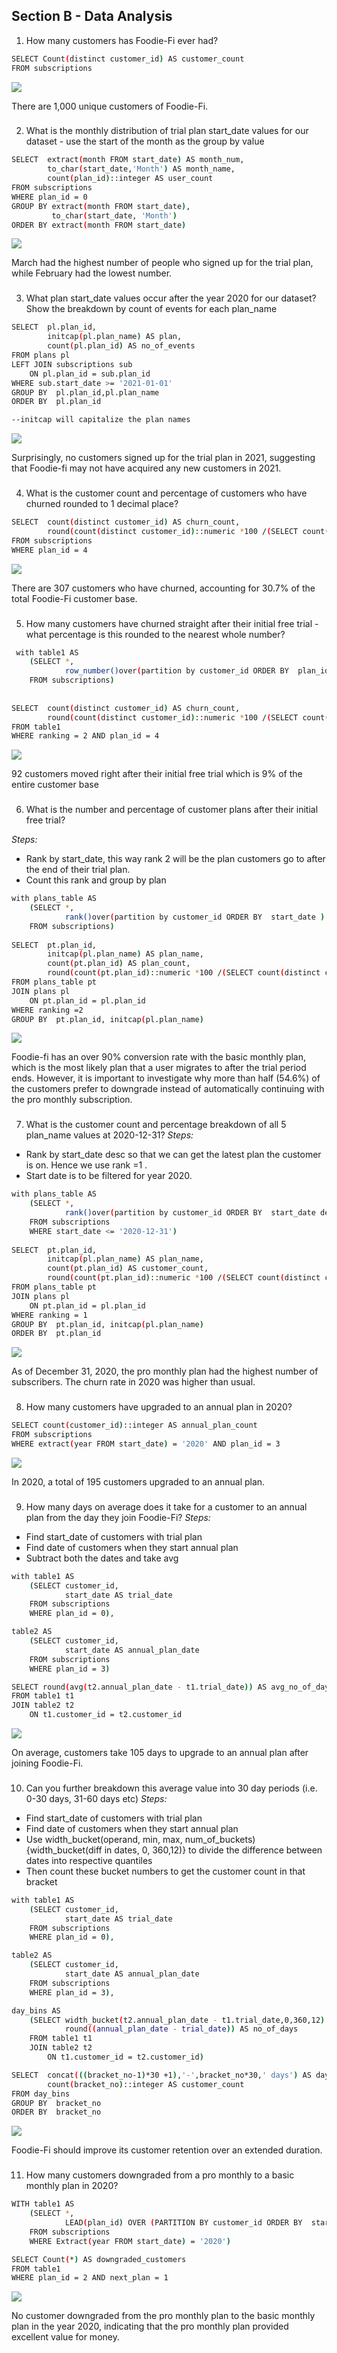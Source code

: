 ## Section B - Data Analysis

1. How many customers has Foodie-Fi ever had?
```bash
SELECT Count(distinct customer_id) AS customer_count
FROM subscriptions
```
![](https://github.com/MandarSawant18/SQL_Projects/blob/main/Data%20with%20Danny%20SQL%20Challenge/Case%20Study%203%20-%20Foodie-fi/Screenshots/B1.png?raw=true)

There are 1,000 unique customers of Foodie-Fi.
###
2. What is the monthly distribution of trial plan start_date values for our dataset - use the start of the month as the group by value
```bash
SELECT  extract(month FROM start_date) AS month_num,
        to_char(start_date,'Month') AS month_name, 
        count(plan_id)::integer AS user_count
FROM subscriptions
WHERE plan_id = 0
GROUP BY extract(month FROM start_date),
         to_char(start_date, 'Month')
ORDER BY extract(month FROM start_date)
```
![](https://github.com/MandarSawant18/SQL_Projects/blob/main/Data%20with%20Danny%20SQL%20Challenge/Case%20Study%203%20-%20Foodie-fi/Screenshots/B2.png?raw=true)

March had the highest number of people who signed up for the trial plan, while February had the lowest number.
###
3. What plan start_date values occur after the year 2020 for our dataset? Show the breakdown by count of events for each plan_name
```bash
SELECT  pl.plan_id,
        initcap(pl.plan_name) AS plan,
        count(pl.plan_id) AS no_of_events
FROM plans pl
LEFT JOIN subscriptions sub
    ON pl.plan_id = sub.plan_id
WHERE sub.start_date >= '2021-01-01'
GROUP BY  pl.plan_id,pl.plan_name
ORDER BY  pl.plan_id

--initcap will capitalize the plan names
```
![](https://github.com/MandarSawant18/SQL_Projects/blob/main/Data%20with%20Danny%20SQL%20Challenge/Case%20Study%203%20-%20Foodie-fi/Screenshots/B3.png?raw=true)

Surprisingly, no customers signed up for the trial plan in 2021, suggesting that Foodie-fi may not have acquired any new customers in 2021.
###
4. What is the customer count and percentage of customers who have churned rounded to 1 decimal place?
```bash
SELECT  count(distinct customer_id) AS churn_count,
        round(count(distinct customer_id)::numeric *100 /(SELECT count(distinct customer_id) FROM  subscriptions),1) AS churn_percentage
FROM subscriptions
WHERE plan_id = 4
```
![](https://github.com/MandarSawant18/SQL_Projects/blob/main/Data%20with%20Danny%20SQL%20Challenge/Case%20Study%203%20-%20Foodie-fi/Screenshots/B4.png?raw=true)

There are 307 customers who have churned, accounting for 30.7% of the total Foodie-Fi customer base.
###
5. How many customers have churned straight after their initial free trial - what percentage is this rounded to the nearest whole number?
```bash
 with table1 AS 
    (SELECT *,
            row_number()over(partition by customer_id ORDER BY  plan_id) AS ranking
    FROM subscriptions)
            
            
SELECT  count(distinct customer_id) AS churn_count,
        round(count(distinct customer_id)::numeric *100 /(SELECT count(distinct customer_id)FROM subscriptions),0) AS churn_percentage
FROM table1
WHERE ranking = 2 AND plan_id = 4
```
![](https://github.com/MandarSawant18/SQL_Projects/blob/main/Data%20with%20Danny%20SQL%20Challenge/Case%20Study%203%20-%20Foodie-fi/Screenshots/B5.png?raw=true)

92 customers moved right after their initial free trial which is 9% of the entire customer base
###
6. What is the number and percentage of customer plans after their initial free trial?

*Steps:*  
- Rank by start_date, this way rank 2 will be the plan customers go to after the end of their trial plan. 
- Count this rank and group by plan
```bash
with plans_table AS 
    (SELECT *,
            rank()over(partition by customer_id ORDER BY  start_date ) AS ranking
    FROM subscriptions)
            
SELECT  pt.plan_id,
        initcap(pl.plan_name) AS plan_name,
        count(pt.plan_id) AS plan_count,
        round(count(pt.plan_id)::numeric *100 /(SELECT count(distinct customer_id) FROM subscriptions),2) AS plan_percentage
FROM plans_table pt
JOIN plans pl
    ON pt.plan_id = pl.plan_id
WHERE ranking =2
GROUP BY  pt.plan_id, initcap(pl.plan_name)
```
![](https://github.com/MandarSawant18/SQL_Projects/blob/main/Data%20with%20Danny%20SQL%20Challenge/Case%20Study%203%20-%20Foodie-fi/Screenshots/B6.png?raw=true)

Foodie-fi has an over 90% conversion rate with the basic monthly plan, which is the most likely plan that a user migrates to after the trial period ends. However, it is important to investigate why more than half (54.6%) of the customers prefer to downgrade instead of automatically continuing with the pro monthly subscription.
###
7. What is the customer count and percentage breakdown of all 5 plan_name values at 2020-12-31?
*Steps:*
- Rank by start_date desc so that we can get the latest plan the customer is on. Hence we use rank =1 . 
- Start date is to be filtered for year 2020.

```bash
with plans_table AS 
    (SELECT *,
            rank()over(partition by customer_id ORDER BY  start_date desc) AS ranking
    FROM subscriptions
    WHERE start_date <= '2020-12-31')
            
SELECT  pt.plan_id,
        initcap(pl.plan_name) AS plan_name,
        count(pt.plan_id) AS customer_count,
        round(count(pt.plan_id)::numeric *100 /(SELECT count(distinct customer_id) FROM plans_table WHERE ranking=1),2) AS customer_percentage
FROM plans_table pt
JOIN plans pl
    ON pt.plan_id = pl.plan_id
WHERE ranking = 1
GROUP BY  pt.plan_id, initcap(pl.plan_name)
ORDER BY  pt.plan_id
```
![](https://github.com/MandarSawant18/SQL_Projects/blob/main/Data%20with%20Danny%20SQL%20Challenge/Case%20Study%203%20-%20Foodie-fi/Screenshots/B7.png?raw=true)

As of December 31, 2020, the pro monthly plan had the highest number of subscribers. The churn rate in 2020 was higher than usual.
###
8. How many customers have upgraded to an annual plan in 2020?
```bash
SELECT count(customer_id)::integer AS annual_plan_count
FROM subscriptions
WHERE extract(year FROM start_date) = '2020' AND plan_id = 3
```
![](https://github.com/MandarSawant18/SQL_Projects/blob/main/Data%20with%20Danny%20SQL%20Challenge/Case%20Study%203%20-%20Foodie-fi/Screenshots/B8.png?raw=true)

In 2020, a total of 195 customers upgraded to an annual plan.
###
9. How many days on average does it take for a customer to an annual plan from the day they join Foodie-Fi?
*Steps:*
- Find start_date of customers with trial plan
- Find date of customers when they start annual plan
- Subtract both the dates and take avg
```bash
with table1 AS 
    (SELECT customer_id,
            start_date AS trial_date
    FROM subscriptions
    WHERE plan_id = 0), 

table2 AS 
    (SELECT customer_id,
            start_date AS annual_plan_date
    FROM subscriptions
    WHERE plan_id = 3)

SELECT round(avg(t2.annual_plan_date - t1.trial_date)) AS avg_no_of_days
FROM table1 t1
JOIN table2 t2
    ON t1.customer_id = t2.customer_id
```
![](https://github.com/MandarSawant18/SQL_Projects/blob/main/Data%20with%20Danny%20SQL%20Challenge/Case%20Study%203%20-%20Foodie-fi/Screenshots/B9.png?raw=true)

On average, customers take 105 days to upgrade to an annual plan after joining Foodie-Fi.
###
10. Can you further breakdown this average value into 30 day periods (i.e. 0-30 days, 31-60 days etc)
*Steps:*
- Find start_date of customers with trial plan
- Find date of customers when they start annual plan
- Use width_bucket(operand, min, max, num_of_buckets) {width_bucket(diff in dates, 0, 360,12)} to divide the difference between dates into respective quantiles
- Then count these bucket numbers to get the customer count in that bracket
```bash
with table1 AS 
    (SELECT customer_id,
            start_date AS trial_date
    FROM subscriptions
    WHERE plan_id = 0),

table2 AS 
    (SELECT customer_id,
            start_date AS annual_plan_date
    FROM subscriptions
    WHERE plan_id = 3),

day_bins AS 
    (SELECT width_bucket(t2.annual_plan_date - t1.trial_date,0,360,12) AS bracket_no,
            round((annual_plan_date - trial_date)) AS no_of_days
    FROM table1 t1
    JOIN table2 t2
        ON t1.customer_id = t2.customer_id)

SELECT  concat(((bracket_no-1)*30 +1),'-',bracket_no*30,' days') AS day_bracket, 
        count(bracket_no)::integer AS customer_count
FROM day_bins
GROUP BY  bracket_no
ORDER BY  bracket_no
```
![](https://github.com/MandarSawant18/SQL_Projects/blob/main/Data%20with%20Danny%20SQL%20Challenge/Case%20Study%203%20-%20Foodie-fi/Screenshots/B10.png?raw=true)

Foodie-Fi should improve its customer retention over an extended duration.
###
11. How many customers downgraded from a pro monthly to a basic monthly plan in 2020?
```bash
WITH table1 AS 
    (SELECT *,
            LEAD(plan_id) OVER (PARTITION BY customer_id ORDER BY  start_date) AS next_plan
    FROM subscriptions
    WHERE Extract(year FROM start_date) = '2020')

SELECT Count(*) AS downgraded_customers
FROM table1
WHERE plan_id = 2 AND next_plan = 1
```
![](https://github.com/MandarSawant18/SQL_Projects/blob/main/Data%20with%20Danny%20SQL%20Challenge/Case%20Study%203%20-%20Foodie-fi/Screenshots/B11.png?raw=true)

No customer downgraded from the pro monthly plan to the basic monthly plan in the year 2020, indicating that the pro monthly plan provided excellent value for money.
